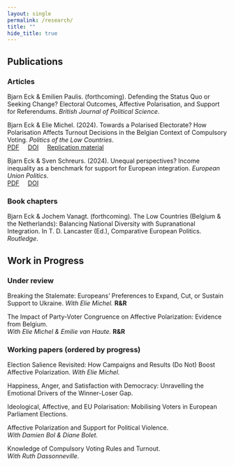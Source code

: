 ```yaml
---
layout: single
permalink: /research/
title: ""
hide_title: true
---
```


## Publications
### Articles

Bjarn Eck & Emilien Paulis. (forthcoming). Defending the Status Quo or Seeking Change? Electoral Outcomes, Affective Polarisation, and Support for Referendums. _British Journal of Political Science_.

Bjarn Eck & Elie Michel. (2024). Towards a Polarised Electorate? How Polarisation Affects Turnout Decisions in the Belgian Context of Compulsory Voting. _Politics of the Low Countries_.  
[PDF](/assets/EckMichel_PLC_2024.pdf) &nbsp;&nbsp;&nbsp; [DOI](https://doi.org/10.5553/PLC/.000079) &nbsp;&nbsp;&nbsp; [Replication material](https://osf.io/8uqys/?view_only=7ff818b7f54e42a788995bea4ed82df6)


Bjarn Eck & Sven Schreurs. (2024). Unequal perspectives? Income inequality as a benchmark for support for European integration. _European Union Politics_.  
[PDF](/assets/EckSchreurs_EUP_2024.pdf) &nbsp;&nbsp;&nbsp; [DOI](https://doi.org/10.1177/14651165231226054)



### Book chapters 
Bjarn Eck & Jochem Vanagt. (forthcoming). The Low Countries (Belgium & the Netherlands): Balancing National Diversity with Supranational Integration. In T. D. Lancaster (Ed.), Comparative European Politics. _Routledge_.



## Work in Progress
### Under review 
Breaking the Stalemate: Europeans’ Preferences to Expand, Cut, or Sustain Support to Ukraine. 
_With Elie Michel._ **R&R**

The Impact of Party-Voter Congruence on Affective Polarization: Evidence from Belgium.     
_With Elie Michel & Emilie van Haute._ **R&R**


### Working papers (ordered by progress)
Election Salience Revisited: How Campaigns and Results (Do Not) Boost Affective Polarization. 
_With Elie Michel._

Happiness, Anger, and Satisfaction with Democracy: Unravelling the Emotional Drivers of the Winner-Loser Gap.

Ideological, Affective, and EU Polarisation: Mobilising Voters in European Parliament Elections.

Affective Polarization and Support for Political Violence.    
_With Damien Bol & Diane Bolet._

Knowledge of Compulsory Voting Rules and Turnout.     
_With Ruth Dassonneville._
